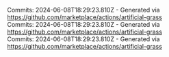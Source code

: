 Commits: 2024-06-08T18:29:23.810Z - Generated via https://github.com/marketplace/actions/artificial-grass
<br>
Commits: 2024-06-08T18:29:23.810Z - Generated via https://github.com/marketplace/actions/artificial-grass
<br>
Commits: 2024-06-08T18:29:23.810Z - Generated via https://github.com/marketplace/actions/artificial-grass
<br>
